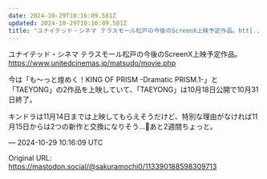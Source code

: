 ```yaml
---
date: 2024-10-29T10:16:09.581Z
updated: 2024-10-29T10:16:09.581Z
title: "ユナイテッド・シネマ テラスモール松戸の今後のScreenX上映予定作品。htt[...]"
---
```


<p>ユナイテッド・シネマ テラスモール松戸の今後のScreenX上映予定作品。<br /><a href="https://www.unitedcinemas.jp/matsudo/movie.php" target="_blank" rel="nofollow noopener" translate="no"><span class="invisible">https://www.</span><span class="ellipsis">unitedcinemas.jp/matsudo/movie</span><span class="invisible">.php</span></a></p><p>今は「も～っと煌めく！KING OF PRISM -Dramatic PRISM.1-」と「TAEYONG」の2作品を上映していて、「TAEYONG」は10月18日公開で10月31日終了。</p><p>キンドラは11月14日までは上映してもらえそうだけど、特別な理由がなければ11月15日からは2つの新作と交換になりそう…🥲あと2週間ちょっと。</p>

&mdash; 2024-10-29 10:16:09 UTC

Original URL: https://mastodon.social/@sakuramochi0/113390188598309713
